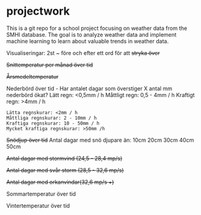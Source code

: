 # projectwork

This is a git repo for a school project focusing on weather data from the SMHI database. The goal is to analyze weather data and implement machine learning to learn about valuable trends in weather data. 


Visualiseringar: 2st ~ före och efter ett ord för att ~~stryka över~~

~~Snittemperatur per månad över tid~~

~~Årsmedeltemperatur~~

Nederbörd över tid
    - Har antalet dagar som överstiger X antal mm nederbörd ökat?
    Lätt regn: <0,5mm / h
    Måttligt regn: 0,5 - 4mm / h
    Kraftigt regn: >4mm / h 

    Lätta regnskurar: <2mm / h
    Måttliga regnskurar: 2 - 10mm / h
    Kraftiga regnskurar: 10 - 50mm / h
    Mycket kraftiga regnskurar: >50mm /h
    
~~Snödjup över tid~~
Antal dagar med snö djupare än:
    10cm
    20cm
    30cm 
    40cm
    50cm
    

~~Antal dagar med stormvind (24,5 - 28,4 mp/s)~~

~~Antal dagar med svår storm (28,5 - 32,6 mp/s)~~

~~Antal dagar med orkanvindar(32,6 mp/s +)~~

Sommartemperatur över tid

Vintertemperatur över tid
